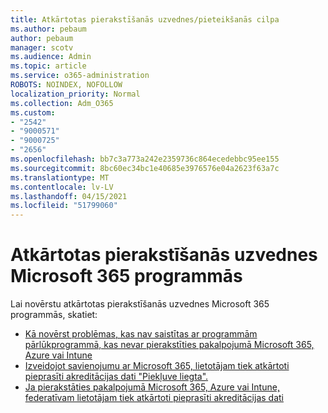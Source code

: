 ```yaml
---
title: Atkārtotas pierakstīšanās uzvednes/pieteikšanās cilpa
ms.author: pebaum
author: pebaum
manager: scotv
ms.audience: Admin
ms.topic: article
ms.service: o365-administration
ROBOTS: NOINDEX, NOFOLLOW
localization_priority: Normal
ms.collection: Adm_O365
ms.custom:
- "2542"
- "9000571"
- "9000725"
- "2656"
ms.openlocfilehash: bb7c3a773a242e2359736c864ecedebbc95ee155
ms.sourcegitcommit: 8bc60ec34bc1e40685e3976576e04a2623f63a7c
ms.translationtype: MT
ms.contentlocale: lv-LV
ms.lasthandoff: 04/15/2021
ms.locfileid: "51799060"
---
```

# <a name="repeated-sign-in-prompts-in-microsoft-365-apps"></a>Atkārtotas pierakstīšanās uzvednes Microsoft 365 programmās

Lai novērstu atkārtotas pierakstīšanās uzvednes Microsoft 365 programmās, skatiet:

- [Kā novērst problēmas, kas nav saistītas ar programmām pārlūkprogrammā, kas nevar pierakstīties pakalpojumā Microsoft 365, Azure vai Intune](https://support.office.com/article/how-to-troubleshoot-non-browser-apps-that-can-t-sign-in-to-office-365-azure-or-intune-3ba1b268-66f6-462c-b0e5-070f5c2603c1)
- [Izveidojot savienojumu ar Microsoft 365, lietotājam tiek atkārtoti pieprasīti akreditācijas dati "Piekļuve liegta".](https://docs.microsoft.com/office365/troubleshoot/security/access-denied-when-connect-to-office-365)
- [Ja pierakstāties pakalpojumā Microsoft 365, Azure vai Intune, federatīvam lietotājam tiek atkārtoti pieprasīti akreditācijas dati](https://docs.microsoft.com/office365/troubleshoot/authentication/federated-user-repeatedly-prompted-for-credentials)

